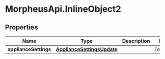 # MorpheusApi.InlineObject2

## Properties

Name | Type | Description | Notes
------------ | ------------- | ------------- | -------------
**applianceSettings** | [**ApplianceSettingsUpdate**](ApplianceSettingsUpdate.md) |  | [optional] 


